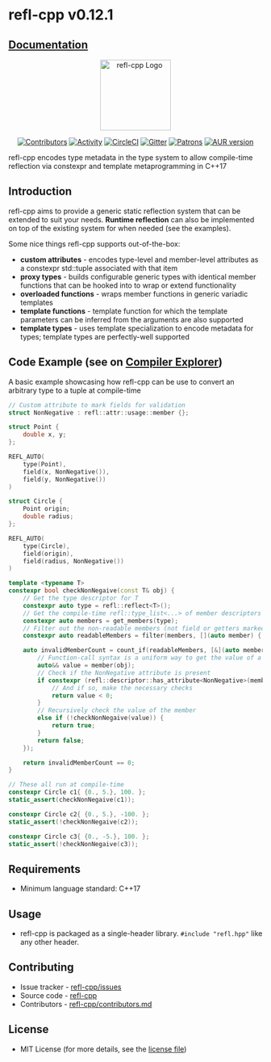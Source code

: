 # refl-cpp v0.12.1
## [Documentation](https://veselink1.github.io/refl-cpp/md__r_e_a_d_m_e.html)

<center>
<img src="https://raw.githubusercontent.com/veselink1/refl-cpp/master/branding/logo.svg?sanitize=true" alt="refl-cpp Logo" style="max-width: 100%;" height="140">

[![Contributors](https://img.shields.io/github/contributors/veselink1/refl-cpp.svg)](https://github.com/veselink1/refl-cpp/graphs/contributors)
[![Activity](https://img.shields.io/github/commit-activity/m/veselink1/refl-cpp.svg)](https://github.com/veselink1/refl-cpp/pulse)
[![CircleCI](https://circleci.com/gh/veselink1/refl-cpp.svg?style=shield)](https://circleci.com/gh/veselink1/refl-cpp)
[![Gitter](https://badges.gitter.im/refl-cpp/community.svg)](https://gitter.im/refl-cpp/community?utm_source=badge&utm_medium=badge&utm_campaign=pr-badge)
[![Patrons](https://img.shields.io/liberapay/patrons/veselink1.svg?logo=liberapay)](https://liberapay.com/veselink1/donate)
[![AUR version](https://img.shields.io/aur/version/refl-cpp?logo=arch-linux)](https://aur.archlinux.org/packages/refl-cpp)

</center>

refl-cpp encodes type metadata in the type system to allow compile-time reflection via constexpr and template metaprogramming in C++17

## Introduction

refl-cpp aims to provide a generic static reflection system that can be extended to suit your needs. **Runtime reflection** can also be implemented on top of the existing system for when needed (see the examples).

Some nice things refl-cpp supports out-of-the-box:
- **custom attributes** - encodes type-level and member-level attributes as a constexpr std::tuple associated with that item
- **proxy types** - builds configurable generic types with identical member functions that can be hooked into to wrap or extend functionality
- **overloaded functions** - wraps member functions in generic variadic templates
- **template functions** - template function for which the template parameters can be inferred from the arguments are also supported
- **template types** - uses template specialization to encode metadata for types; template types are perfectly-well supported

## Code Example (see on [Compiler Explorer](https://godbolt.org/z/xGqo8e))
A basic example showcasing how refl-cpp can be use to convert an arbitrary type to a tuple at compile-time
```cpp
// Custom attribute to mark fields for validation
struct NonNegative : refl::attr::usage::member {};

struct Point {
    double x, y;
};

REFL_AUTO(
    type(Point),
    field(x, NonNegative()),
    field(y, NonNegative())
)

struct Circle {
    Point origin;
    double radius;
};

REFL_AUTO(
    type(Circle),
    field(origin),
    field(radius, NonNegative())
)

template <typename T>
constexpr bool checkNonNegaive(const T& obj) {
    // Get the type descriptor for T
    constexpr auto type = refl::reflect<T>();
    // Get the compile-time refl::type_list<...> of member descriptors
    constexpr auto members = get_members(type);
    // Filter out the non-readable members (not field or getters marked with the property() attribute)
    constexpr auto readableMembers = filter(members, [](auto member) { return is_readable(member); });

    auto invalidMemberCount = count_if(readableMembers, [&](auto member) {
        // Function-call syntax is a uniform way to get the value of a member (whether a field or a getter)
        auto&& value = member(obj);
        // Check if the NonNegative attribute is present
        if constexpr (refl::descriptor::has_attribute<NonNegative>(member)) {
            // And if so, make the necessary checks
            return value < 0;
        }
        // Recursively check the value of the member
        else if (!checkNonNegaive(value)) {
            return true;
        }
        return false;
    });

    return invalidMemberCount == 0;
}

// These all run at compile-time
constexpr Circle c1{ {0., 5.}, 100. };
static_assert(checkNonNegaive(c1));

constexpr Circle c2{ {0., 5.}, -100. };
static_assert(!checkNonNegaive(c2));

constexpr Circle c3{ {0., -5.}, 100. };
static_assert(!checkNonNegaive(c3));
```

## Requirements
- Minimum language standard: C++17

## Usage
- refl-cpp is packaged as a single-header library. `#include "refl.hpp"` like any other header.

## Contributing
- Issue tracker - [refl-cpp/issues](https://github.com/veselink1/refl-cpp/issues)
- Source code - [refl-cpp](https://github.com/veselink1/refl-cpp)
- Contributors - [refl-cpp/contributors.md](https://github.com/veselink1/refl-cpp/blob/master/contributors.md)

## License
- MIT License (for more details, see the [license file](https://github.com/veselink1/refl-cpp/blob/master/LICENSE))
